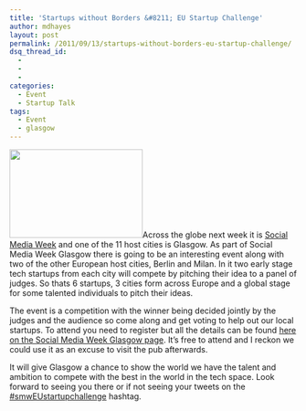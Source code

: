 ```yaml
---
title: 'Startups without Borders &#8211; EU Startup Challenge'
author: mdhayes
layout: post
permalink: /2011/09/13/startups-without-borders-eu-startup-challenge/
dsq_thread_id:
  - 
  - 
  - 
categories:
  - Event
  - Startup Talk
tags:
  - Event
  - glasgow
---
```

<img class="alignright" src="http://socialmediaweek.zippykid.netdna-cdn.com/wp-content/themes/smw-global-3-1/assets/img/logo-smw.png" alt="" width="233" height="155" />Across the globe next week it is [Social Media Week][1] and one of the 11 host cities is Glasgow. As part of Social Media Week Glasgow there is going to be an interesting event along with two of the other European host cities, Berlin and Milan. In it two early stage tech startups from each city will compete by pitching their idea to a panel of judges. So thats 6 startups, 3 cities form across Europe and a global stage for some talented individuals to pitch their ideas.

The event is a competition with the winner being decided jointly by the judges and the audience so come along and get voting to help out our local startups. To attend you need to register but all the details can be found [here on the Social Media Week Glasgow page][2]. It&#8217;s free to attend and I reckon we could use it as an excuse to visit the pub afterwards.

It will give Glasgow a chance to show the world we have the talent and ambition to compete with the best in the world in the tech space. Look forward to seeing you there or if not seeing your tweets on the [#smwEUstartupchallenge][3] hashtag.

 [1]: http://socialmediaweek.org/
 [2]: http://socialmediaweek.org/event/?event_id=652
 [3]: https://twitter.com/#search?q=%23smwEUstartupchallenge